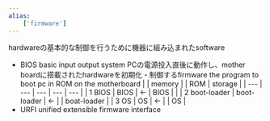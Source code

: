 ```yaml
---
alias:
    ['firmware']
---
```

hardwareの基本的な制御を行うために機器に組み込まれたsoftware
- BIOS basic input output system
    PCの電源投入直後に動作し、mother boardに搭載されたhardwareを初期化・制御するfirmware
    the program to boot pc in ROM on the motherboard 
    |  | memory |  | ROM | storage |
    | --- | --- | --- | --- | --- |
    | 1 BIOS | BIOS | ← | BIOS  |  |
    | 2 boot-loader | boot-loader | ← |  | boat-loader |
    | 3 OS | OS | ← |  | OS |
- URFI unified extensible firmware interface